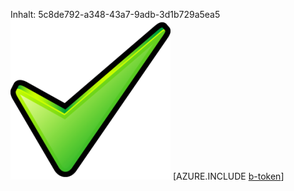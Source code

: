 Inhalt: 5c8de792-a348-43a7-9adb-3d1b729a5ea5![Bild](47355143-b9ed-41ba-9c32-adbf157783a2.png)
[AZURE.INCLUDE [b-token](d419f3ee-5a25-43ef-aa61-6c4bc0515383.md)]
